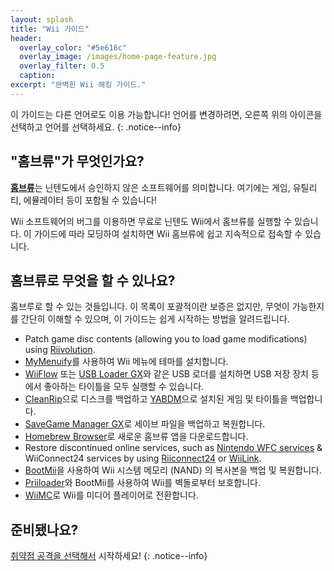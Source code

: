 ```yaml
---
layout: splash
title: "Wii 가이드"
header:
  overlay_color: "#5e616c"
  overlay_image: /images/home-page-feature.jpg
  overlay_filter: 0.5
  caption:
excerpt: "완벽힌 Wii 해킹 가이드."
---
```


이 가이드는 다른 언어로도 이용 가능합니다! 언어를 변경하려면, 오른쪽 위의 아이콘을 선택하고 언어를 선택하세요.
{: .notice--info}

## "홈브류"가 무엇인가요?

[**홈브류**](https://en.wikipedia.org/wiki/Homebrew_(video_games))는 닌텐도에서 승인하지 않은 소프트웨어를 의미합니다. 여기에는 게임, 유틸리티, 에뮬레이터 등이 포함될 수 있습니다!

Wii 소프트웨어의 버그를 이용하면 무료로 닌텐도 Wii에서 홈브류를 실행할 수 있습니다. 이 가이드에 따라 모딩하여 설치하면 Wii 홈브류에 쉽고 지속적으로 접속할 수 있습니다.

## 홈브류로 무엇을 할 수 있나요?

홈브루로 할 수 있는 것들입니다. 이 목록이 포괄적이란 보증은 없지만, 무엇이 가능한지를 간단히 이해할 수 있으며, 이 가이드는 쉽게 시작하는 방법을 알려드립니다.

- Patch game disc contents (allowing you to load game modifications) using [Riivolution](riivolution).
- [MyMenuify](themes)를 사용하여 Wii 메뉴에 테마를 설치합니다.
- [WiiFlow](wiiflow) 또는 [USB Loader GX](usbloadergx)와 같은 USB 로더를 설치하면 USB 저장 장치 등에서 좋아하는 타이틀을 모두 실행할 수 있습니다.
- [CleanRip](/dump-games)으로 디스크를 백업하고 [YABDM](dump-wads)으로 설치된 게임 및 타이틀을 백업합니다.
- [SaveGame Manager GX](https://wiidatabase.de/downloads/wii-tools/savegame-manager-gx-beta/)로 세이브 파일을 백업하고 복원합니다.
- [Homebrew Browser](hbb)로 새로운 홈브류 앱을 다운로드합니다.
- Restore discontinued online services, such as [Nintendo WFC services](wiimmfi) & WiiConnect24 services by using [Riiconnect24](riiconnect24) or [WiiLink](wiilink).
- [BootMii](bootmii)을 사용하여 Wii 시스템 메모리 (NAND) 의 복사본을 백업 및 복원합니다.
- [Priiloader](priiloader)와 BootMii를 사용하여 Wii를 벽돌로부터 보호합니다.
- [WiiMC](https://oscwii.org/library/app/wiimc-ss)로 Wii를 미디어 플레이어로 전환합니다.


## 준비됐나요?

[취약점 공격을 선택해서](get-started) 시작하세요!
{: .notice--info}
